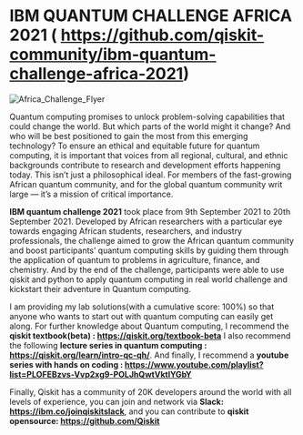 # IBM QUANTUM CHALLENGE AFRICA 2021 ( https://github.com/qiskit-community/ibm-quantum-challenge-africa-2021)

![Africa_Challenge_Flyer](https://user-images.githubusercontent.com/68440833/134091188-1a1623de-05a8-4dd8-aa50-b7b4d4bcaa9a.png)



Quantum computing promises to unlock problem-solving capabilities that could change the world. But which parts of the world might it change? And who will be best positioned to gain the most from this emerging technology? To ensure an ethical and equitable future for quantum computing, it is important that voices from all regional, cultural, and ethnic backgrounds contribute to research and development efforts happening today. This isn’t just a philosophical ideal. For members of the fast-growing African quantum community, and for the global quantum community writ large — it’s a mission of critical importance.


**IBM quantum challenge 2021** took place from 9th September 2021 to 20th September 2021. Developed by African researchers with a particular eye towards engaging African students, researchers, and industry professionals, the challenge aimed to grow the African quantum community and boost participants’ quantum computing skills by guiding them through the application of quantum to problems in agriculture, finance, and chemistry. And by the end of the challenge, participants were able to use qiskit and python to apply quantum computing in real world challenge and kickstart their adventure in Quantum computing.


I am providing my lab solutions(with a cumulative score: 100%) so that anyone who wants to start out with quantum computing can easily get along. For further knowledge about Quantum computing, I recommend  the **qiskit textbook(beta) : https://qiskit.org/textbook-beta** I also recommend the following **lecture series in quantum computing : https://qiskit.org/learn/intro-qc-qh/**. And finally, I recommend  a **youtube series with hands on coding : https://www.youtube.com/playlist?list=PLOFEBzvs-Vvp2xg9-POLJhQwtVktlYGbY**


Finally, Qiskit has a community of 20K developers around the world with all levels of experience, you can join and network via 
**Slack: https://ibm.co/joinqiskitslack**, and you can contribute to **qiskit opensource: https://github.com/Qiskit**
